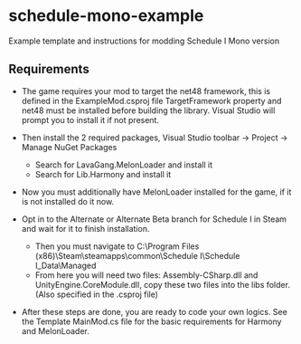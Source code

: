 # schedule-mono-example
Example template and instructions for modding Schedule I Mono version


## Requirements
- The game requires your mod to target the net48 framework, this is defined in the ExampleMod.csproj file TargetFramework property and net48 must be installed before building the library. Visual Studio will prompt you to install it if not present.
- Then install the 2 required packages, Visual Studio toolbar -> Project -> Manage NuGet Packages
  - Search for LavaGang.MelonLoader and install it
  - Search for Lib.Harmony and install it

- Now you must additionally have MelonLoader installed for the game, if it is not installed do it now.
- Opt in to the Alternate or Alternate Beta branch for Schedule I in Steam and wait for it to finish installation.
  - Then you must navigate to C:\Program Files (x86)\Steam\steamapps\common\Schedule I\Schedule I_Data\Managed
  - From here you will need two files: Assembly-CSharp.dll and UnityEngine.CoreModule.dll, copy these two files into the libs folder. (Also specified in the .csproj file)

- After these steps are done, you are ready to code your own logics. See the Template MainMod.cs file for the basic requirements for Harmony and MelonLoader.
